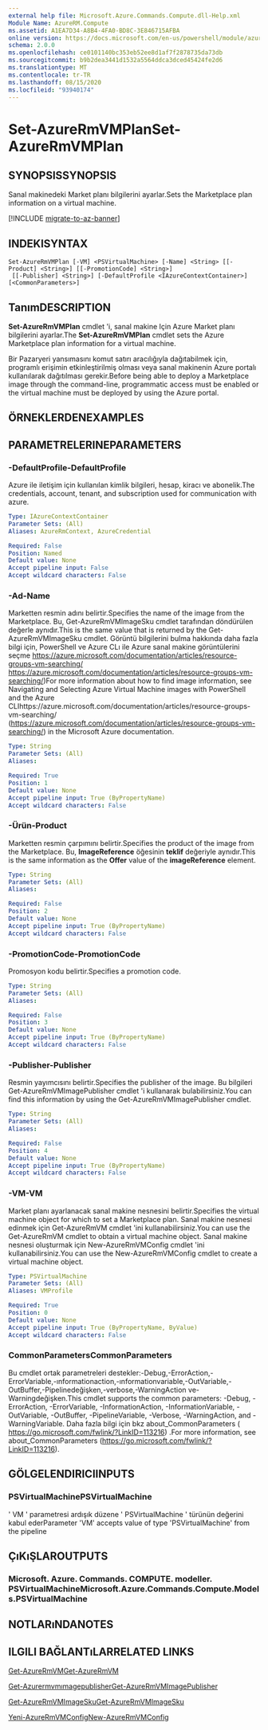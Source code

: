 ```yaml
---
external help file: Microsoft.Azure.Commands.Compute.dll-Help.xml
Module Name: AzureRM.Compute
ms.assetid: A1EA7D34-A8B4-4FA0-BD8C-3E846715AFBA
online version: https://docs.microsoft.com/en-us/powershell/module/azurerm.compute/set-azurermvmplan
schema: 2.0.0
ms.openlocfilehash: ce0101140bc353eb52ee8d1af7f2878735da73db
ms.sourcegitcommit: b9b2dea3441d1532a5564ddca3dced45424fe2d6
ms.translationtype: MT
ms.contentlocale: tr-TR
ms.lasthandoff: 08/15/2020
ms.locfileid: "93940174"
---
```

# <span data-ttu-id="167b9-101">Set-AzureRmVMPlan</span><span class="sxs-lookup"><span data-stu-id="167b9-101">Set-AzureRmVMPlan</span></span>

## <span data-ttu-id="167b9-102">SYNOPSIS</span><span class="sxs-lookup"><span data-stu-id="167b9-102">SYNOPSIS</span></span>
<span data-ttu-id="167b9-103">Sanal makinedeki Market planı bilgilerini ayarlar.</span><span class="sxs-lookup"><span data-stu-id="167b9-103">Sets the Marketplace plan information on a virtual machine.</span></span>

[!INCLUDE [migrate-to-az-banner](../../includes/migrate-to-az-banner.md)]

## <span data-ttu-id="167b9-104">INDEKI</span><span class="sxs-lookup"><span data-stu-id="167b9-104">SYNTAX</span></span>

```
Set-AzureRmVMPlan [-VM] <PSVirtualMachine> [-Name] <String> [[-Product] <String>] [[-PromotionCode] <String>]
 [[-Publisher] <String>] [-DefaultProfile <IAzureContextContainer>] [<CommonParameters>]
```

## <span data-ttu-id="167b9-105">Tanım</span><span class="sxs-lookup"><span data-stu-id="167b9-105">DESCRIPTION</span></span>
<span data-ttu-id="167b9-106">**Set-AzureRmVMPlan** cmdlet 'i, sanal makine Için Azure Market planı bilgilerini ayarlar.</span><span class="sxs-lookup"><span data-stu-id="167b9-106">The **Set-AzureRmVMPlan** cmdlet sets the Azure Marketplace plan information for a virtual machine.</span></span>

<span data-ttu-id="167b9-107">Bir Pazaryeri yansımasını komut satırı aracılığıyla dağıtabilmek için, programlı erişimin etkinleştirilmiş olması veya sanal makinenin Azure portalı kullanılarak dağıtılması gerekir.</span><span class="sxs-lookup"><span data-stu-id="167b9-107">Before being able to deploy a Marketplace image through the command-line, programmatic access must be enabled or the virtual machine must be deployed by using the Azure portal.</span></span>

## <span data-ttu-id="167b9-108">ÖRNEKLERDEN</span><span class="sxs-lookup"><span data-stu-id="167b9-108">EXAMPLES</span></span>

## <span data-ttu-id="167b9-109">PARAMETRELERINE</span><span class="sxs-lookup"><span data-stu-id="167b9-109">PARAMETERS</span></span>

### <span data-ttu-id="167b9-110">-DefaultProfile</span><span class="sxs-lookup"><span data-stu-id="167b9-110">-DefaultProfile</span></span>
<span data-ttu-id="167b9-111">Azure ile iletişim için kullanılan kimlik bilgileri, hesap, kiracı ve abonelik.</span><span class="sxs-lookup"><span data-stu-id="167b9-111">The credentials, account, tenant, and subscription used for communication with azure.</span></span>

```yaml
Type: IAzureContextContainer
Parameter Sets: (All)
Aliases: AzureRmContext, AzureCredential

Required: False
Position: Named
Default value: None
Accept pipeline input: False
Accept wildcard characters: False
```

### <span data-ttu-id="167b9-112">-Ad</span><span class="sxs-lookup"><span data-stu-id="167b9-112">-Name</span></span>
<span data-ttu-id="167b9-113">Marketten resmin adını belirtir.</span><span class="sxs-lookup"><span data-stu-id="167b9-113">Specifies the name of the image from the Marketplace.</span></span>
<span data-ttu-id="167b9-114">Bu, Get-AzureRmVMImageSku cmdlet tarafından döndürülen değerle aynıdır.</span><span class="sxs-lookup"><span data-stu-id="167b9-114">This is the same value that is returned by the Get-AzureRmVMImageSku cmdlet.</span></span>
<span data-ttu-id="167b9-115">Görüntü bilgilerini bulma hakkında daha fazla bilgi için, PowerShell ve Azure CLı ile Azure sanal makine görüntülerini seçme https://azure.microsoft.com/documentation/articles/resource-groups-vm-searching/ https://azure.microsoft.com/documentation/articles/resource-groups-vm-searching/)</span><span class="sxs-lookup"><span data-stu-id="167b9-115">For more information about how to find image information, see Navigating and Selecting Azure Virtual Machine images with PowerShell and the Azure CLIhttps://azure.microsoft.com/documentation/articles/resource-groups-vm-searching/ (https://azure.microsoft.com/documentation/articles/resource-groups-vm-searching/) in the Microsoft Azure documentation.</span></span>

```yaml
Type: String
Parameter Sets: (All)
Aliases: 

Required: True
Position: 1
Default value: None
Accept pipeline input: True (ByPropertyName)
Accept wildcard characters: False
```

### <span data-ttu-id="167b9-116">-Ürün</span><span class="sxs-lookup"><span data-stu-id="167b9-116">-Product</span></span>
<span data-ttu-id="167b9-117">Marketten resmin çarpımını belirtir.</span><span class="sxs-lookup"><span data-stu-id="167b9-117">Specifies the product of the image from the Marketplace.</span></span>
<span data-ttu-id="167b9-118">Bu, **ImageReference** öğesinin **teklif** değeriyle aynıdır.</span><span class="sxs-lookup"><span data-stu-id="167b9-118">This is the same information as the **Offer** value of the **imageReference** element.</span></span>

```yaml
Type: String
Parameter Sets: (All)
Aliases: 

Required: False
Position: 2
Default value: None
Accept pipeline input: True (ByPropertyName)
Accept wildcard characters: False
```

### <span data-ttu-id="167b9-119">-PromotionCode</span><span class="sxs-lookup"><span data-stu-id="167b9-119">-PromotionCode</span></span>
<span data-ttu-id="167b9-120">Promosyon kodu belirtir.</span><span class="sxs-lookup"><span data-stu-id="167b9-120">Specifies a promotion code.</span></span>

```yaml
Type: String
Parameter Sets: (All)
Aliases: 

Required: False
Position: 3
Default value: None
Accept pipeline input: True (ByPropertyName)
Accept wildcard characters: False
```

### <span data-ttu-id="167b9-121">-Publisher</span><span class="sxs-lookup"><span data-stu-id="167b9-121">-Publisher</span></span>
<span data-ttu-id="167b9-122">Resmin yayımcısını belirtir.</span><span class="sxs-lookup"><span data-stu-id="167b9-122">Specifies the publisher of the image.</span></span>
<span data-ttu-id="167b9-123">Bu bilgileri Get-AzureRmVMImagePublisher cmdlet 'i kullanarak bulabilirsiniz.</span><span class="sxs-lookup"><span data-stu-id="167b9-123">You can find this information by using the Get-AzureRmVMImagePublisher cmdlet.</span></span>

```yaml
Type: String
Parameter Sets: (All)
Aliases: 

Required: False
Position: 4
Default value: None
Accept pipeline input: True (ByPropertyName)
Accept wildcard characters: False
```

### <span data-ttu-id="167b9-124">-VM</span><span class="sxs-lookup"><span data-stu-id="167b9-124">-VM</span></span>
<span data-ttu-id="167b9-125">Market planı ayarlanacak sanal makine nesnesini belirtir.</span><span class="sxs-lookup"><span data-stu-id="167b9-125">Specifies the virtual machine object for which to set a Marketplace plan.</span></span>
<span data-ttu-id="167b9-126">Sanal makine nesnesi edinmek için Get-AzureRmVM cmdlet 'ini kullanabilirsiniz.</span><span class="sxs-lookup"><span data-stu-id="167b9-126">You can use the Get-AzureRmVM cmdlet to obtain a virtual machine object.</span></span>
<span data-ttu-id="167b9-127">Sanal makine nesnesi oluşturmak için New-AzureRmVMConfig cmdlet 'ini kullanabilirsiniz.</span><span class="sxs-lookup"><span data-stu-id="167b9-127">You can use the New-AzureRmVMConfig cmdlet to create a virtual machine object.</span></span>

```yaml
Type: PSVirtualMachine
Parameter Sets: (All)
Aliases: VMProfile

Required: True
Position: 0
Default value: None
Accept pipeline input: True (ByPropertyName, ByValue)
Accept wildcard characters: False
```

### <span data-ttu-id="167b9-128">CommonParameters</span><span class="sxs-lookup"><span data-stu-id="167b9-128">CommonParameters</span></span>
<span data-ttu-id="167b9-129">Bu cmdlet ortak parametreleri destekler:-Debug,-ErrorAction,-ErrorVariable,-ınformationaction,-ınformationvariable,-OutVariable,-OutBuffer,-Pipelinedeğişken,-verbose,-WarningAction ve-Warningdeğişken.</span><span class="sxs-lookup"><span data-stu-id="167b9-129">This cmdlet supports the common parameters: -Debug, -ErrorAction, -ErrorVariable, -InformationAction, -InformationVariable, -OutVariable, -OutBuffer, -PipelineVariable, -Verbose, -WarningAction, and -WarningVariable.</span></span> <span data-ttu-id="167b9-130">Daha fazla bilgi için bkz about_CommonParameters ( https://go.microsoft.com/fwlink/?LinkID=113216) .</span><span class="sxs-lookup"><span data-stu-id="167b9-130">For more information, see about_CommonParameters (https://go.microsoft.com/fwlink/?LinkID=113216).</span></span>

## <span data-ttu-id="167b9-131">GÖLGELENDIRICI</span><span class="sxs-lookup"><span data-stu-id="167b9-131">INPUTS</span></span>

### <span data-ttu-id="167b9-132">PSVirtualMachine</span><span class="sxs-lookup"><span data-stu-id="167b9-132">PSVirtualMachine</span></span>
<span data-ttu-id="167b9-133">' VM ' parametresi ardışık düzene ' PSVirtualMachine ' türünün değerini kabul eder</span><span class="sxs-lookup"><span data-stu-id="167b9-133">Parameter 'VM' accepts value of type 'PSVirtualMachine' from the pipeline</span></span>

## <span data-ttu-id="167b9-134">ÇıKıŞLAR</span><span class="sxs-lookup"><span data-stu-id="167b9-134">OUTPUTS</span></span>

### <span data-ttu-id="167b9-135">Microsoft. Azure. Commands. COMPUTE. modeller. PSVirtualMachine</span><span class="sxs-lookup"><span data-stu-id="167b9-135">Microsoft.Azure.Commands.Compute.Models.PSVirtualMachine</span></span>

## <span data-ttu-id="167b9-136">NOTLARıNDA</span><span class="sxs-lookup"><span data-stu-id="167b9-136">NOTES</span></span>

## <span data-ttu-id="167b9-137">ILGILI BAĞLANTıLAR</span><span class="sxs-lookup"><span data-stu-id="167b9-137">RELATED LINKS</span></span>

[<span data-ttu-id="167b9-138">Get-AzureRmVM</span><span class="sxs-lookup"><span data-stu-id="167b9-138">Get-AzureRmVM</span></span>](./Get-AzureRmVM.md)

[<span data-ttu-id="167b9-139">Get-Azurermvmımagepublisher</span><span class="sxs-lookup"><span data-stu-id="167b9-139">Get-AzureRmVMImagePublisher</span></span>](./Get-AzureRmVMImagePublisher.md)

[<span data-ttu-id="167b9-140">Get-AzureRmVMImageSku</span><span class="sxs-lookup"><span data-stu-id="167b9-140">Get-AzureRmVMImageSku</span></span>](./Get-AzureRmVMImageSku.md)

[<span data-ttu-id="167b9-141">Yeni-AzureRmVMConfig</span><span class="sxs-lookup"><span data-stu-id="167b9-141">New-AzureRmVMConfig</span></span>](./New-AzureRmVMConfig.md)
